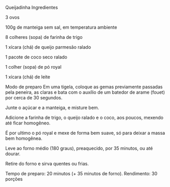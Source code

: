 Queijadinha
Ingredientes

3 ovos



100g de manteiga sem sal, em temperatura ambiente



8 colheres (sopa) de farinha de trigo



1 xícara (chá) de queijo parmesão ralado



1 pacote de coco seco ralado



1 colher (sopa) de pó royal



1 xícara (chá) de leite



Modo de preparo
Em uma tigela, coloque as gemas previamente passadas pela peneira, as claras e bata com o auxílio de um batedor de arame (fouet) por cerca de 30 segundos.

Junte o açúcar e a manteiga, e misture bem.

Adicione a farinha de trigo, o queijo ralado e o coco, aos poucos, mexendo até ficar homogêneo.

É por ultimo o pó royal e mexe de forma bem suave, só para deixar a massa bem homogênea.

Leve ao forno médio (180 graus), preaquecido, por 35 minutos, ou até dourar.

Retire do forno e sirva quentes ou frias.

Tempo de preparo: 20 minutos (+ 35 minutos de forno). Rendimento: 30 porções
